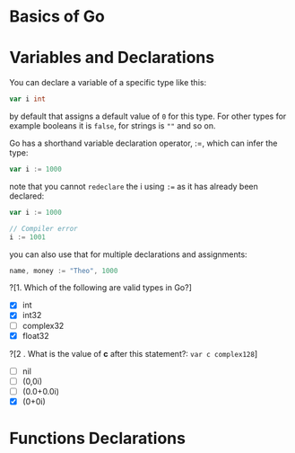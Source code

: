 Basics of Go
===

Variables and Declarations
===

You can declare a variable of a specific type like this:

```go
var i int
```

by default that assigns a default value of `0` for this type. For other types for example booleans it is
`false`, for strings is `""` and so on.

Go has a shorthand variable declaration operator, :=, which can infer the type:

```go
var i := 1000
```

note that you cannot `redeclare` the i using `:=` as it has already been declared:

```go
var i := 1000

// Compiler error
i := 1001
```

you can also use that for multiple declarations and assignments:

```go
name, money := "Theo", 1000
```

?[1. Which of the following are valid types in Go?]
-[x] int
-[x] int32
-[ ] complex32
-[x] float32

?[2 . What is the value of **c** after this statement?: `var c complex128`]
-[ ] nil
-[ ] (0,0i)
-[ ] (0.0+0.0i)
-[x] (0+0i)

Functions Declarations
====
